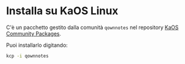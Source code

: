 # Installa su KaOS Linux

C'è un pacchetto gestito dalla comunità `qownnotes` nel repository [KaOS Community Packages](https://github.com/KaOS-Community-Packages/qownnotes).

Puoi installarlo digitando:

```bash
kcp -i qownnotes
```
